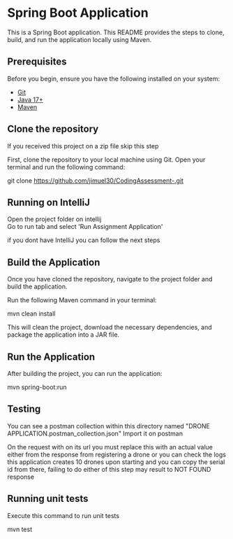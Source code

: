 # Spring Boot Application

This is a Spring Boot application. This README provides the steps to clone, build, and run the application locally using Maven.

## Prerequisites

Before you begin, ensure you have the following installed on your system:

- [Git](https://git-scm.com/)
- [Java 17+](https://adoptopenjdk.net/)
- [Maven](https://maven.apache.org/)

## Clone the repository 

If you received this project on a  zip file skip this step

First, clone the repository to your local machine using Git. Open your terminal and run the following command:

git clone https://github.com/jimuel30/CodingAssessment-.git




## Running on IntelliJ
Open the project folder on intellij<br>
Go to run tab and select 'Run Assignment Application'<br>


if you dont have IntelliJ you can follow the next steps



## Build the Application
Once you have cloned the repository, navigate to the project folder and build the application.


Run the following Maven command in your terminal:

mvn clean install

This will clean the project, download the necessary dependencies, and package the application into a JAR file.


## Run the Application
After building the project, you can run the application:

mvn spring-boot:run


## Testing

You can see a postman collection within this directory named "DRONE APPLICATION.postman_collection.json"
Import it on postman

On the request with <drone-serial-id> on its url you must replace this with an actual value either from the response
from registering a drone or you can check the logs this application creates 10 drones upon starting and you can copy
the serial id from there, failing to do either of this step may result to NOT FOUND response


##  Running unit tests

Execute this command to run unit tests

mvn test


